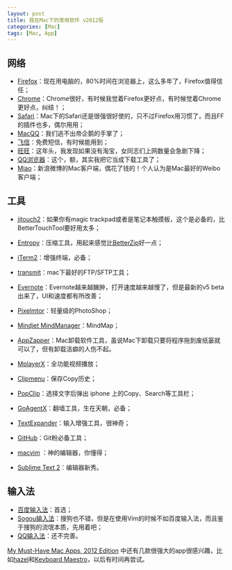```yaml
---
layout: post
title: 我在Mac下的常用软件 v2012版
categories: [Mac]
tags: [Mac, App]
---
```



## 网络

- [Firefox](http://www.mozilla.com)：现在用电脑的，80%时间在浏览器上，这么多年了，Firefox值得信任；
- [Chrome](http://chrome.google.com)：Chrome很好，有时候我觉着Firefox更好点，有时候觉着Chrome更好点，纠结！；
- [Safari](http://www.apple.com)：Mac下的Safari还是很强很好使的，只不过Firefox用习惯了，而且FF的插件也多，偶尔用用；
- [MacQQ](http://mac.qq.com)：我们逃不出帝企鹅的手掌了；
- [飞信](http://download.feixin.10086.cn/pc/mac.html)：免费短信，有时候能用到；
- [旺旺](https://itunes.apple.com/cn/app/aliwangwang/id489482712?l=en&mt=12)：这年头，我发现如果没有淘宝，女同志们上网数量会急剧下降；
- [QQ浏览器](http://mac.qq.com)：这个，额，其实我把它当成下载工具了；
- [Miao](https://beyondcow.com/)：新浪微博的Mac客户端，偶花了钱的！个人认为是Mac最好的Weibo客户端；

## 工具

- [jitouch2](http://www.jitouch.com/)：如果你有magic trackpad或者是笔记本触摸板，这个是必备的，比BetterTouchTool要好用太多；
- [Entropy](http://www.eigenlogik.com/entropy/)：压缩工具，用起来感觉比[BetterZip](http://macitbetter.com/)好一点；
- [iTerm2](http://www.iterm2.com/)：增强终端，必备；
- [transmit](http://www.panic.com/transmit/)：mac下最好的FTP/SFTP工具；
- [Evernote](http://www.yinxiang.com)：Evernote越来越臃肿，打开速度越来越慢了，但是最新的v5 beta出来了，UI和速度都有所改善；
- [Pixelmtor](http://www.pixelmator.com/)：轻量级的PhotoShop；
- [Mindjet MindManager](https://www.mindjet.com/)：MindMap；
- [AppZapper](http://www.appzapper.com/)：Mac卸载软件工具，虽说Mac下卸载只要将程序拖到废纸篓就可以了，但有卸载洁癖的人伤不起。
- [MplayerX](http://mplayerx.org/)：全功能视频播放；

- [Clipmenu](http://www.baidu.com/link?url=b4c19430fc293c5e471ef23de092fddc99fdd688680eb5e23cc88c87f0d5423d380f)：保存Copy历史；
- [PopClip](http://pilotmoon.com/popclip/)：选择文字后弹出 iphone 上的Copy、Search等工具栏；
- [GoAgentX](https://github.com/ohdarling/GoAgentX)：翻墙工具，生在天朝，必备；
- [TextExpander](http://www.smilesoftware.com/TextExpander/index.html)：输入增强工具，很神奇；

- [GitHub](http://mac.github.com/)：Git粉必备工具；
- [macvim](https://github.com/b4winckler/macvim) ：神的编辑器，你懂得；
- [Sublime Text 2](http://www.sublimetext.com/)：编辑器新秀。

## 输入法

- [百度输入法](http://shouji.baidu.com/input/mac.html)：首选；
- [Sogou输入法](http://pinyin.sogou.com/mac/)：搜狗也不错，但是在使用Vim的时候不如百度输入法，而且鉴于搜狗的流氓本质，先用着吧；
- [QQ输入法](http://mac.qq.com)：还不完善。

[My Must-Have Mac Apps, 2012 Edition](http://www.macstories.net/roundups/my-must-have-mac-apps-2012-edition/) 中还有几款很强大的app很感兴趣，比如[hazel](http://www.noodlesoft.com/hazel.php)和[Keyboard Maestro](http://www.keyboardmaestro.com/main/)，以后有时间再尝试。
